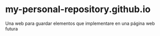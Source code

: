 # my-personal-repository.github.io
Una web para guardar elementos que implementare en una página web futura
